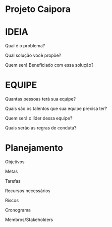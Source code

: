 # Projeto Caipora


# IDEIA

Qual é o problema?

Qual solução você propõe?

Quem será Beneficiado com essa solução?


# EQUIPE

Quantas pessoas terá sua equipe?

Quais são os talentos que sua equipe precisa ter?

Quem será o líder dessa equipe?

Quais serão as regras de conduta?


# Planejamento

Objetivos

Metas

Tarefas

Recursos necessários

Riscos

Cronograma

Membros/Stakeholders

